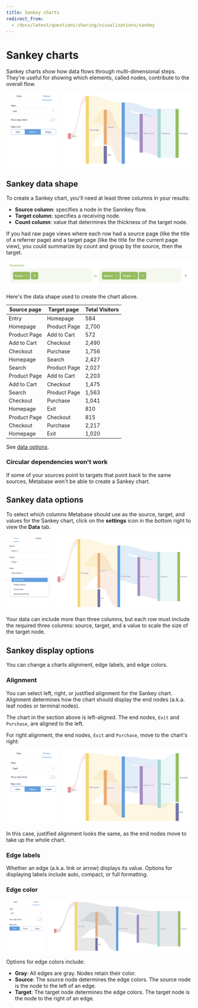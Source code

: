 ```yaml
---
title: Sankey charts
redirect_from:
  - /docs/latest/questions/sharing/visualizations/sankey
---
```


# Sankey charts

Sankey charts show how data flows through multi-dimensional steps. They're useful for showing which elements, called nodes, contribute to the overall flow.

![Left-aligned sankey chart](../images/sankey-left-aligned.png)

## Sankey data shape

To create a Sankey chart, you'll need at least three columns in your results:

- **Source column**: specifies a node in the Sannkey flow.
- **Target column**: specifies a receiving node.
- **Count column**: value that determines the thickness of the target node.

If you had raw page views where each row had a source page (like the title of a referrer page) and a target page (like the title for the current page view), you could summarize by count and group by the source, then the target.

![Sankey summarize count and group by source and target](../images/sankey-summarize-count-source-target.png)

Here's the data shape used to create the chart above.

| Source page  | Target page  | Total Visitors |
| ------------ | ------------ | -------------- |
| Entry        | Homepage     | 584            |
| Homepage     | Product Page | 2,700          |
| Product Page | Add to Cart  | 572            |
| Add to Cart  | Checkout     | 2,490          |
| Checkout     | Purchase     | 1,756          |
| Homepage     | Search       | 2,427          |
| Search       | Product Page | 2,027          |
| Product Page | Add to Cart  | 2,203          |
| Add to Cart  | Checkout     | 1,475          |
| Search       | Product Page | 1,563          |
| Checkout     | Purchase     | 1,041          |
| Homepage     | Exit         | 810            |
| Product Page | Checkout     | 815            |
| Checkout     | Purchase     | 2,217          |
| Homepage     | Exit         | 1,020          |

See [data options](#sankey-data-options).

### Circular dependencies won't work

If some of your sources point to targets that point back to the same sources, Metabase won't be able to create a Sankey chart.

## Sankey data options

To select which columns Metabase should use as the source, target, and values for the Sankey chart, click on the **settings** icon in the bottom right to view the **Data** tab.

![Sankey data options](../images/sankey-data-options.png)

Your data can include more than three columns, but each row must include the required three columns: source, target, and a value to scale the size of the target node.

## Sankey display options

You can change a charts alignment, edge labels, and edge colors.

### Alignment

You can select left, right, or justified alignment for the Sankey chart. Alignment determines how the chart should display the end nodes (a.k.a. leaf nodes or terminal nodes).

The chart in the section above is left-aligned. The end nodes, `Exit` and `Purchase`, are aligned to the left.

For right alignment, the end nodes, `Exit` and `Purchase`, move to the chart's right:

![Right-aligned sankey chart](../images/sankey-right-aligned.png)

In this case, justified alignment looks the same, as the end nodes move to take up the whole chart.

### Edge labels

Whether an edge (a.k.a. link or arrow) displays its value. Options for displaying labels include auto, compact, or full formatting.

### Edge color

![Sankey gray edges](../images/sankey-gray-edges.png)

Options for edge colors include:

- **Gray**: All edges are gray. Nodes retain their color.
- **Source**: The source node determines the edge colors. The source node is the node to the left of an edge.
- **Target**: The target node determines the edge colors. The target node is the node to the right of an edge.
